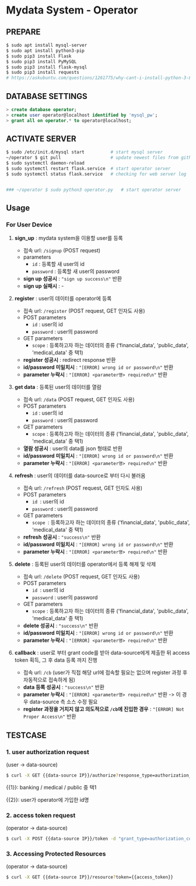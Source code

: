 # Mydata System - Operator

## PREPARE
```bash
$ sudo apt install mysql-server
$ sudo apt install python3-pip
$ sudo pip3 install Flask
$ sudo pip3 install PyMySQL
$ sudo pip3 install flask-mysql
$ sudo pip3 install requests
# https://askubuntu.com/questions/1261775/why-cant-i-install-python-3-8
```

## DATABASE SETTINGS
```sql
> create database operator;
> create user operator@localhost identified by 'mysql_pw';
> grant all on operator.* to operator@localhost;
```

## ACTIVATE SERVER
```bash
$ sudo /etc/init.d/mysql start			# start mysql server
~/operator $ git pull           		# update newest files from github
$ sudo systemctl daemon-reload
$ sudo systemctl restart flask.service	# start operator server
$ sudo systemctl status flask.service 	# checking for web server log


### ~/operator $ sudo python3 operator.py	# start operator server
```

## Usage

### For User Device

1. <b>sign_up</b> : mydata system을 이용할 user를 등록
   - 접속 url: `/signup` (POST request)
   - parameters
     - `id` : 등록할 새 user의 id
     - `password` : 등록할 새 user의 password
   - <b>sign up 성공시</b> : `"sign up success\n"` 반환
   - <b>sign up 실패시</b> : -
2. <b>register</b> : user의 데이터를 operator에 등록
   - 접속 url: `/register` (POST request, GET 인자도 사용)
   - POST parameters
     - `id` : user의  id
     - `password` : user의 password
   - GET parameters
     - `scope` : 등록하고자 하는 데이터의 종류 ('financial_data', 'public_data', 'medical_data' 중 택1)
   - <b>register 성공시</b> : redirect response 반환
   - <b>id/password 미일치시</b> : `"[ERROR] wrong id or password\n"` 반환
   - <b>parameter 누락시</b> : `"[ERROR] <parameter명> required\n"` 반환
3. <b>get data</b> : 등록된 user의 데이터를 열람
   - 접속 url: `/data` (POST request, GET 인자도 사용)
   - POST parameters
     - `id` : user의  id
     - `password` : user의 password
   - GET parameters
     - `scope` : 등록하고자 하는 데이터의 종류 ('financial_data', 'public_data', 'medical_data' 중 택1)
   - <b>열람 성공시</b> : user의 data를 json 형태로 반환
   - <b>id/password 미일치시</b> : `"[ERROR] wrong id or password\n"` 반환
   - <b>parameter 누락시</b> : `"[ERROR] <parameter명> required\n"` 반환
4. <b>refresh</b> : user의 데이터를 data-source로 부터 다시 불러옴
   - 접속 url: `/refresh` (POST request, GET 인자도 사용)
   - POST parameters
     - `id `: user의  id
     - `password` : user의 password
   - GET parameters
     - `scope `: 등록하고자 하는 데이터의 종류 ('financial_data', 'public_data', 'medical_data' 중 택1)
   - <b>refresh 성공시</b> : `"success\n"` 반환
   - <b>id/password 미일치시</b> : `"[ERROR] wrong id or password\n"` 반환
   - <b>parameter 누락시</b> : `"[ERROR] <parameter명> required\n"` 반환
5. <b>delete</b> : 등록된 user의 데이터를 operator에서 등록 해제 및 삭제

   - 접속 url: `/delete` (POST request, GET 인자도 사용)
   - POST parameters
     - `id `: user의  id
     - `password` : user의 password
   - GET parameters
     - `scope` : 등록하고자 하는 데이터의 종류 ('financial_data', 'public_data', 'medical_data' 중 택1)
   - <b>delete 성공시</b> : `"success\n"` 반환
   - <b>id/password 미일치시</b> : `"[ERROR] wrong id or password\n"` 반환
   - <b>parameter 누락시</b> : `"[ERROR] <parameter명> required\n"` 반환
6. <b>callback</b> : user로 부터 grant code를 받아 data-source에게 제출한 뒤 access token 획득, 그 후 data 등록 까지 진행
   - 접속 url: `/cb` (user가 직접 해당 url에 접속할 필요는 없으며 register 과정 후 자동적으로 접속하게 됨)
   - <b>data 등록 성공시</b> : `"success\n"` 반환
   - <b>parameter 누락시</b> : `"[ERROR] <parameter명> required\n"` 반환 -> 이 경우 data-source 측 소스 수정 필요
   - <b>register 과정을 거치지 않고 의도적으로 `/cb`에 진입한 경우</b> : `"[ERROR] Not Proper Access\n"` 반환

## TESTCASE
### 1. user authorization request

(user -> data-source)

```bash
$ curl -X GET {{data-source IP}}/authorize?response_type=authorization_code&scope={{1}}&operator_id=operator_id_001&redirect_uri=http://operator.example.com/cb&state={{2}}
```

{{1}}: banking / medical / public 중 택1

{{2}}: user가 operator에 가입한 id명

### 2. access token request

(operator -> data-source)

```bash
$ curl -X POST {{data-source IP}}/token -d "grant_type=authorization_code&code={{grant_code}}&redirect_uri=http://operator.example.com/cb" -H "Authorization: Basic b3BlcmF0b3JfaWRfMDAxOnB3X29wZXJhdG9y" -H "Content-Type: application/x-www-form-urlencoded"
```

### 3. Accessing Protected Resources

(operator -> data-source)

```bash
$ curl -X GET {{data-source IP}}/resource?token={{access_token}}
```